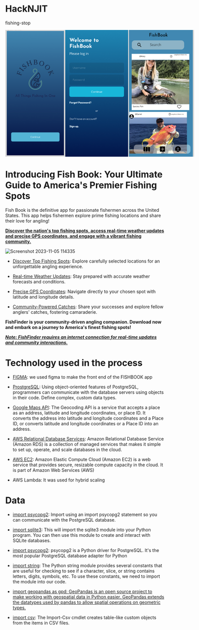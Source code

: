 # HackNJIT
fishing-stop

<div style="display: flex; justify-content: space-between;">
  <img src="./screens/InitialPage.png" height="400" width="250" align="left: 20px;">
  <img src ="./screens/Login_Page.png" height="400" width="250" align="center: 20px;">
  <img src="./screens/FishBookPage.png" height="400" width="250" align = "right: 20px;">
</div>

# Introducing Fish Book: Your Ultimate Guide to America's Premier Fishing Spots


Fish Book is the definitive app for passionate fishermen across the United States. This app helps fishermen explore prime fishing locations and share their love for angling! 

<b><ins>Discover the nation's top fishing spots, access real-time weather updates and precise GPS coordinates, and engage with a vibrant fishing community.</b></ins>


 ![Screenshot 2023-11-05 114335](https://github.com/kyrollos2/HackNJIT/assets/149887130/b304e946-cab6-4ee9-a6cf-a35608ef10a9)

 
- <ins>Discover Top Fishing Spots</ins>: Explore carefully selected locations for an unforgettable angling experience.

- <ins>Real-time Weather Updates</ins>: Stay prepared with accurate weather forecasts and conditions.

- <ins>Precise GPS Coordinates</ins>: Navigate directly to your chosen spot with latitude and longitude details.

- <ins>Community-Powered Catches</ins>: Share your successes and explore fellow anglers' catches, fostering camaraderie.

<b>FishFinder is your community-driven angling companion. Download now and embark on a journey to America's finest fishing spots!</b>

<b><i><ins>Note: FishFinder requires an internet connection for real-time updates and community interactions. </b></i></ins>


# Technology used in the process 

- <ins>FIGMA</ins>: we used figma to make the front end of the FISHBOOK app

- <ins>ProstgreSQL</ins>: Using object-oriented features of PostgreSQL, programmers can communicate with the database servers using objects in their code. Define complex, custom data types.

- <ins>Google Maps API</ins>: The Geocoding API is a service that accepts a place as an address, latitude and longitude coordinates, or place ID. It converts the address into latitude and longitude coordinates and a Place ID, or converts latitude and longitude coordinates or a Place ID into an address.

- <ins>AWS Relational Database Services</ins>: Amazon Relational Database Service (Amazon RDS) is a collection of managed services that makes it simple to set up, operate, and scale databases in the cloud.

- <ins>AWS EC2</ins>: Amazon Elastic Compute Cloud (Amazon EC2) is a web service that provides secure, resizable compute capacity in the cloud. It is part of Amazon Web Services (AWS)

- AWS Lambda: It was used for hybrid scaling

# Data

- <ins>import psycopg2</ins>: Import using an import psycopg2 statement so you can communicate with the PostgreSQL database.

- <ins>import sqlite3</ins>: This will import the sqlite3 module into your Python program. You can then use this module to create and interact with SQLite databases.

- <ins>import psycopg2</ins>: psycopg2 is a Python driver for PostgreSQL. It's the most popular PostgreSQL database adapter for Python

- <ins>import string</ins>: The Python string module provides several constants that are useful for checking to see if a character, slice, or string contains letters, digits, symbols, etc. To use these constants, we need to import the module into our code.

- <ins>import geopandas as gpd<ins>: GeoPandas is an open source project to make working with geospatial data in Python easier. GeoPandas extends the datatypes used by pandas to allow spatial operations on geometric types.

- <ins>import csv</ins>: The Import-Csv cmdlet creates table-like custom objects from the items in CSV files.


